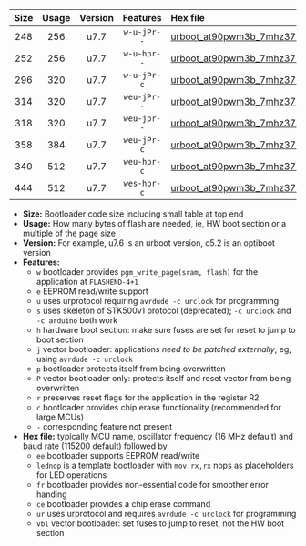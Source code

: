 |Size|Usage|Version|Features|Hex file|
|:-:|:-:|:-:|:-:|:--|
|248|256|u7.7|`w-u-jPr--`|[urboot_at90pwm3b_7mhz3728_57600bps_lednop_ur_vbl.hex](https://raw.githubusercontent.com/stefanrueger/urboot.hex/main/mcus/at90pwm3b/fcpu_7mhz3728/57600_bps/urboot_at90pwm3b_7mhz3728_57600bps_lednop_ur_vbl.hex)|
|252|256|u7.7|`w-u-hpr--`|[urboot_at90pwm3b_7mhz3728_57600bps_lednop_fr_ur.hex](https://raw.githubusercontent.com/stefanrueger/urboot.hex/main/mcus/at90pwm3b/fcpu_7mhz3728/57600_bps/urboot_at90pwm3b_7mhz3728_57600bps_lednop_fr_ur.hex)|
|296|320|u7.7|`w-u-jPr-c`|[urboot_at90pwm3b_7mhz3728_57600bps_lednop_fr_ce_ur_vbl.hex](https://raw.githubusercontent.com/stefanrueger/urboot.hex/main/mcus/at90pwm3b/fcpu_7mhz3728/57600_bps/urboot_at90pwm3b_7mhz3728_57600bps_lednop_fr_ce_ur_vbl.hex)|
|314|320|u7.7|`weu-jPr--`|[urboot_at90pwm3b_7mhz3728_57600bps_ee_lednop_ur_vbl.hex](https://raw.githubusercontent.com/stefanrueger/urboot.hex/main/mcus/at90pwm3b/fcpu_7mhz3728/57600_bps/urboot_at90pwm3b_7mhz3728_57600bps_ee_lednop_ur_vbl.hex)|
|318|320|u7.7|`weu-jpr--`|[urboot_at90pwm3b_7mhz3728_57600bps_ee_lednop_fr_ur_vbl.hex](https://raw.githubusercontent.com/stefanrueger/urboot.hex/main/mcus/at90pwm3b/fcpu_7mhz3728/57600_bps/urboot_at90pwm3b_7mhz3728_57600bps_ee_lednop_fr_ur_vbl.hex)|
|358|384|u7.7|`weu-jPr-c`|[urboot_at90pwm3b_7mhz3728_57600bps_ee_lednop_fr_ce_ur_vbl.hex](https://raw.githubusercontent.com/stefanrueger/urboot.hex/main/mcus/at90pwm3b/fcpu_7mhz3728/57600_bps/urboot_at90pwm3b_7mhz3728_57600bps_ee_lednop_fr_ce_ur_vbl.hex)|
|340|512|u7.7|`weu-hpr-c`|[urboot_at90pwm3b_7mhz3728_57600bps_ee_lednop_fr_ce_ur.hex](https://raw.githubusercontent.com/stefanrueger/urboot.hex/main/mcus/at90pwm3b/fcpu_7mhz3728/57600_bps/urboot_at90pwm3b_7mhz3728_57600bps_ee_lednop_fr_ce_ur.hex)|
|444|512|u7.7|`wes-hpr-c`|[urboot_at90pwm3b_7mhz3728_57600bps_ee_lednop_fr_ce.hex](https://raw.githubusercontent.com/stefanrueger/urboot.hex/main/mcus/at90pwm3b/fcpu_7mhz3728/57600_bps/urboot_at90pwm3b_7mhz3728_57600bps_ee_lednop_fr_ce.hex)|

- **Size:** Bootloader code size including small table at top end
- **Usage:** How many bytes of flash are needed, ie, HW boot section or a multiple of the page size
- **Version:** For example, u7.6 is an urboot version, o5.2 is an optiboot version
- **Features:**
  + `w` bootloader provides `pgm_write_page(sram, flash)` for the application at `FLASHEND-4+1`
  + `e` EEPROM read/write support
  + `u` uses urprotocol requiring `avrdude -c urclock` for programming
  + `s` uses skeleton of STK500v1 protocol (deprecated); `-c urclock` and `-c arduino` both work
  + `h` hardware boot section: make sure fuses are set for reset to jump to boot section
  + `j` vector bootloader: applications *need to be patched externally*, eg, using `avrdude -c urclock`
  + `p` bootloader protects itself from being overwritten
  + `P` vector bootloader only: protects itself and reset vector from being overwritten
  + `r` preserves reset flags for the application in the register R2
  + `c` bootloader provides chip erase functionality (recommended for large MCUs)
  + `-` corresponding feature not present
- **Hex file:** typically MCU name, oscillator frequency (16 MHz default) and baud rate (115200 default) followed by
  + `ee` bootloader supports EEPROM read/write
  + `lednop` is a template bootloader with `mov rx,rx` nops as placeholders for LED operations
  + `fr` bootloader provides non-essential code for smoother error handing
  + `ce` bootloader provides a chip erase command
  + `ur` uses urprotocol and requires `avrdude -c urclock` for programming
  + `vbl` vector bootloader: set fuses to jump to reset, not the HW boot section
